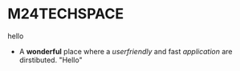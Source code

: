 # M24TECHSPACE
hello
* A **wonderful** place where a _userfriendly_ and fast _application_ are dirstibuted.
"Hello"

```

```
